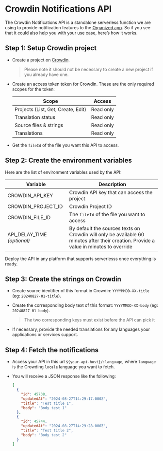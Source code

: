 # Crowdin Notifications API

The Crowdin Notifications API is a standalone serverless function we are using to provide notification features to the [Organized app](https://github.com/sws2apps/organized-app). So if you see that it could also help you with your use case, here’s how it works.

## Step 1: Setup Crowdin project

- Create a project on [Crowdin](https://crowdin.com).

  > Please note it should not be necessary to create a new project if you already have one.

- Create an access token token for Crowdin. These are the only required scopes for the token:

  | Scope                              | Access    |
  | ---------------------------------- | --------- |
  | Projects (List, Get, Create, Edit) | Read only |
  | Translation status                 | Read only |
  | Source files & strings             | Read only |
  | Translations                       | Read only |

- Get the `fileId` of the file you want this API to access.

## Step 2: Create the environment variables

Here are the list of environment variables used by the API:

| Variable                           | Description                                                                                                                            |
| ---------------------------------- | -------------------------------------------------------------------------------------------------------------------------------------- |
| CROWDIN_API_KEY                    | Crowdin API key that can access the project                                                                                            |
| CROWDIN_PROJECT_ID                 | Crowdin Project ID                                                                                                                     |
| CROWDIN_FILE_ID                    | The `fileId` of the file you want to access                                                                                            |
| API_DELAY_TIME <em>(optional)</em> | By default the sources texts on Crowdin will only be available 60 minutes after their creation. Provide a value in minutes to override |

Deploy the API in any platform that supports serverlesss once everything is ready.

## Step 3: Create the strings on Crowdin

- Create source identifier of this format in Crowdin: `YYYYMMDD-XX-title` (eg: `20240827-01-title`).
- Create the corresponding body text of this format: `YYYYMMDD-XX-body` (eg: `20240827-01-body`).

  > The two corresponding keys must exist before the API can pick it

- If necessary, provide the needed translations for any languages your applications or services support.

## Step 4: Fetch the notifications

- Access your API in this url `${your-api-host}/:language`, where `language` is the Crowding `locale` language you want to fetch.
- You will receive a JSON response like the following:

  ```json
  [
    {
      "id": 45738,
      "updatedAt": "2024-08-27T14:29:17.000Z",
      "title": "Test title 1",
      "body": "Body test 1"
    },
    {
      "id": 45744,
      "updatedAt": "2024-08-27T14:29:28.000Z",
      "title": "Test title 2",
      "body": "Body test 2"
    }
  ]
  ```
